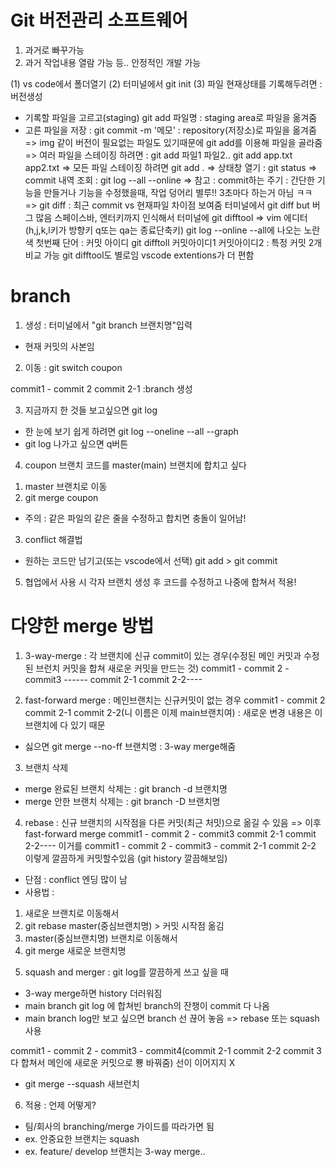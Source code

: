 # Git 버전관리 소프트웨어
1. 과거로 빠꾸가능
2. 과거 작업내용 열람 가능 등.. 안정적인 개발 가능

(1) vs code에서 폴더열기
(2) 터미널에서 git init
(3) 파일 현재상태를 기록해두려면 : 버전생성 
- 기록할 파일을 고르고(staging) git add 파일명 : staging area로 파일을 옮겨줌 
- 고른 파일을 저장 : git commit -m '메모' : repository(저장소)로 파일을 옮겨줌
=> img 같이 버전이 필요없는 파일도 있기때문에 git add를 이용해 파일을 골라줌
=> 여러 파일을 스테이징 하려면 : git add 파일1 파일2..
git add app.txt app2.txt
=> 모든 파일 스테이징 하려면 git add .
=> 상태창 열기 : git status
=> commit 내역 조회 : git log --all --online
=> 참고 : commit하는 주기 : 간단한 기능을 만들거나 기능을 수정했을때,
작업 덩어리 별루!! 3초마다 하는거 아님 ㅋㅋ
=> git diff : 최근 commit vs 현재파일 차이점 보여줌
터미널에서 git diff but 버그 많음 스페이스바, 엔터키까지 인식해서
터미널에 git difftool => vim 에디터 (h,j,k,l키가 방향키 q또는 qa는 종료단축키)
git log --online --all에 나오는 노란색 첫번째 단어 : 커밋 아이디
git difftoll 커밋아이디1 커밋아이디2 : 특정 커밋 2개 비교 가능
git difftool도 별로임 vscode extentions가 더 편함

# branch
1. 생성 : 터미널에서 "git branch 브랜치명"입력
- 현재 커밋의 사본임
2. 이동 : git switch coupon

commit1 - commit 2
          commit 2-1 :branch 생성
          
3. 지금까지 한 것들 보고싶으면 git log
- 한 눈에 보기 쉽게 하려면 git log --oneline --all --graph
- git log 나가고 싶으면 q버튼 

4. coupon 브랜치 코드를 master(main) 브랜치에 합치고 싶다
1) master 브랜치로 이동
2) git merge coupon
- 주의 :  같은 파일의 같은 줄을 수정하고 합치면 충돌이 일어남!
3) conflict 해결법
- 원하는 코드만 남기고(또는 vscode에서 선택) git add > git commit 

5. 협업에서 사용 시 각자 브랜치 생성 후 코드를 수정하고 나중에 합쳐서 적용!

# 다양한 merge 방법 

1. 3-way-merge : 각 브랜치에 신규 commit이 있는 경우(수정된 메인 커밋과 수정된 브런치 커밋을 합쳐 새로운 커밋을 만드는 것)
commit1 - commit 2 - commit3 ------
          commit 2-1 commit 2-2----
          
2. fast-forward merge : 메인브랜치는 신규커밋이 없는 경우
commit1 - commit 2
          commit 2-1 commit 2-2(니 이름은 이제 main브랜치여) : 새로운 변경 내용은 이 브랜치에 다 있기 때문
- 싫으면 git merge --no-ff 브랜치명 : 3-way merge해줌         

3. 브랜치 삭제
- merge 완료된 브랜치 삭제는 : git branch -d 브랜치명
- merge 안한 브랜치 삭제는 : git branch -D 브랜치명

4. rebase : 신규 브랜치의 시작점을 다른 커밋(최근 처밋)으로 옮길 수 있음 => 이후 fast-forward merge
commit1 - commit 2 - commit3 
                     commit 2-1 commit 2-2----
이거를
commit1 - commit 2 - commit3 - commit 2-1 commit 2-2 이렇게 깔끔하게 커밋할수있음 (git history 깔끔해보임)
- 단점 : conflict 엔딩 많이 남
- 사용법 : 
1) 새로운 브랜치로 이동해서
2) git rebase master(중심브랜치명) > 커밋 시작점 옮김
3) master(중심브랜치명) 브랜치로 이동해서
4) git merge 새로운 브랜치명

5. squash and merger : git log를 깔끔하게 쓰고 싶을 때
- 3-way merge하면 history 더러워짐
- main branch git log 에 합쳐빈 branch의 잔챙이 commit 다 나옴
- main branch log만 보고 싶으면 branch 선 끊어 놓음 => rebase 또는 squash 사용

commit1 - commit 2 - commit3 - commit4(commit 2-1 commit 2-2 commit 3 다 합쳐서 메인에 새로운 커밋으로 뿅 바꿔줌) 선이 이어지지 X
- git merge --squash 새브런치

6. 적용 : 언제 어떻게?
- 팀/회사의 branching/merge 가이드를 따라가면 됨
- ex. 안중요한 브랜치는 squash
- ex. feature/ develop 브랜치는 3-way merge..
